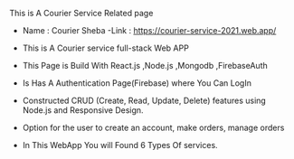 This is A Courier Service Related page

- Name : Courier Sheba
  -Link : https://courier-service-2021.web.app/

- This is A Courier service full-stack Web APP
- This Page is Build With React.js ,Node.js ,Mongodb ,FirebaseAuth
- Is Has A Authentication Page(Firebase) where You Can LogIn
- Constructed CRUD (Create, Read, Update, Delete) features using Node.js and Responsive Design.
- Option for the user to create an account, make orders, manage orders
- In This WebApp You will Found 6 Types Of services.
